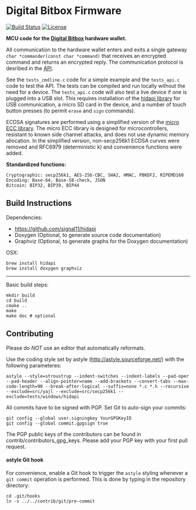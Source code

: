 Digital Bitbox Firmware
============

[![Build Status](https://travis-ci.org/digitalbitbox/mcu.svg?branch=master)](https://travis-ci.org/digitalbitbox/mcu)
[![License](http://img.shields.io/:License-MIT-yellow.svg)](LICENSE)

**MCU code for the [Digital Bitbox](https://digitalbitbox.com) hardware wallet.**

All communication to the hardware wallet enters and exits a single gateway `char *commander(const char *command)` that receives an encrypted command and returns an encrypted reply. The communication protocol is desribed in the [API](https://digitalbitbox.com/api.html). 

See the `tests_cmdline.c` code for a simple example and the `tests_api.c` code to test the API. The tests can be compiled and run locally without the need for a device. The `tests_api.c` code will also test a live device if one is plugged into a USB slot. This requires installation of the [hidapi library](http://www.signal11.us/oss/hidapi/) for USB communication, a micro SD card in the device, and a number of touch button presses (to permit `erase` and `sign` commands).  

ECDSA signatures are performed using a simplified version of the [micro ECC library](https://github.com/kmackay/micro-ecc). The micro ECC library is designed for microcontrollers, resistant to known side channel attacks, and does not use dynamic memory allocation. In the simplified version, non-secp256k1 ECDSA curves were removed and RFC6979 (deterministic k) and convenience functions were added.

**Standardized functions:**

	Cryptographic: secp256k1, AES-256-CBC, SHA2, HMAC, PBKDF2, RIPEMD160
	Encoding: Base-64, Base-58-check, JSON
	Bitcoin: BIP32, BIP39, BIP44



## Build Instructions
Dependencies:

- https://github.com/signal11/hidapi
- Doxygen (Optional, to generate source code documentation)
- Graphviz (Optional, to generate graphs for the Doxygen documentation)

OSX:

    brew install hidapi
    brew install doxygen graphviz
--------------

Basic build steps:

    mkdir build
    cd build
    cmake ..
    make
    make doc # optional


## Contributing
Please do *NOT* use an editor that automatically reformats.

Use the coding style set by astyle (http://astyle.sourceforge.net/) with the following parameteres:

    astyle --style=stroustrup --indent-switches --indent-labels --pad-oper --pad-header --align-pointer=name --add-brackets --convert-tabs --max-code-length=90 --break-after-logical --suffix=none *.c *.h --recursive --exclude=src/yajl --exclude=src/secp256k1 --exclude=tests/windows/hidapi

All commits have to be signed with PGP.
Set Git to auto-sign your commits:

    git config --global user.signingkey YourGPGKeyID
    git config --global commit.gpgsign true

The PGP public keys of the contributors can be found in contrib/contributors_gpg_keys. Please add your PGP key with your first pull request.


#### astyle Git hook

For convenience, enable a Git hook to trigger the `astyle` styling whenever a `git commit` operation is performed. This is done by typing in the repository directory:

    cd .git/hooks
    ln -s ../../contrib/git/pre-commit

